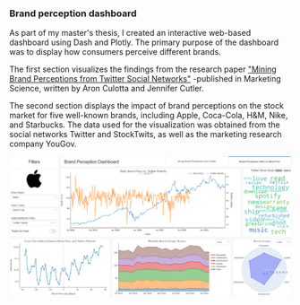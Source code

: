 ### Brand perception dashboard
As part of my master's thesis, I created an interactive web-based dashboard using Dash and Plotly. The primary purpose of the dashboard was to display how consumers perceive different brands.

The first section visualizes the findings from the research paper ["Mining Brand Perceptions from Twitter Social Networks"](http://dx.doi.org/10.1287/mksc.2015.0968) -published in Marketing Science, written by Aron Culotta and Jennifer Cutler.

The second section displays the impact of brand perceptions on the stock market for five well-known brands, including Apple, Coca-Cola, H&M, Nike, and Starbucks. The data used for the visualization was obtained from the social networks Twitter and StockTwits, as well as the marketing research company YouGov.

<img src="images/tab2.png?raw=true" />
